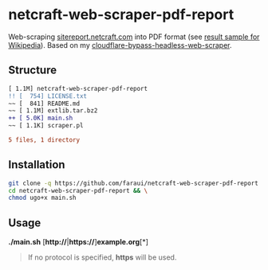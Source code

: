 # netcraft-web-scraper-pdf-report
Web-scraping [sitereport.netcraft.com](https://sitereport.netcraft.com) into PDF format (see [result sample for Wikipedia](https://github.com/user-attachments/files/16042909/wikipedia.org.pdf)). Based on my [cloudflare-bypass-headless-web-scraper](https://github.com/faraui/cloudflare-bypass-headless-web-scraper).

## Structure
```diff
[ 1.1M] netcraft-web-scraper-pdf-report
!! [  754] LICENSE.txt
~~ [  841] README.md
~~ [ 1.1M] extlib.tar.bz2
++ [ 5.0K] main.sh
~~ [ 1.1K] scraper.pl

5 files, 1 directory
```

## Installation
```bash
git clone -q https://github.com/faraui/netcraft-web-scraper-pdf-report.git && \
cd netcraft-web-scraper-pdf-report && \
chmod ugo+x main.sh
```

## Usage
**./main.sh** [**http://**|**https://**]**example.org**[*]
> If no protocol is specified, **https** will be used.
